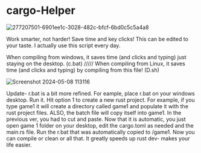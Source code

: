 # cargo-Helper

![277207501-6901ee1c-3028-482c-bfcf-6bd0c5c5a4a8](https://github.com/ChessLogical/CargoHelper/assets/169053333/1d952b76-7d16-4369-8fd8-6a5a4c37b3c2)


Work smarter, not harder! Save time and key clicks! This can be edited to your taste. I actually use this script every day.

When compiling from windows, it saves time (and clicks and typing) just staying on the desktop. (c.bat)
/////
When compiling from Linux, it saves time (and clicks and typing) by compiling from this file!  (D.sh)


![Screenshot 2024-05-08 113116](https://github.com/ChessLogical/CargoHelper/assets/169053333/6b84dbb7-5b03-4a61-abc0-63dead5e120c)

Update- r.bat is a bit more refined. For eample, place r.bat on your windows desktop. Run it. Hit option 1 to create a new rust project. For example, if you type game1 it will create a directory called game1 and populate it with the rust project files. ALSO, the batch file will copy itself into game1. In the previous ver, you had to cut and paste. Now that it is automatic, you just open game 1 folder on your desktop, edit the cargo.toml as needed and the main.rs file. Run the r.bat that was automatically copied to /game1.  Now you can compile or clean or all that. It greatly speeds up rust dev- makes your life easier. 

